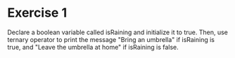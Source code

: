 # Exercise 1

Declare a boolean variable called isRaining and initialize it to true. Then, use ternary operator to print the message "Bring an umbrella" if isRaining is true, and "Leave the umbrella at home" if isRaining is false.
